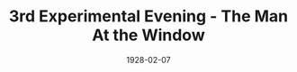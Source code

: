 ---
title: 3rd Experimental Evening - The Man At the Window
date: 1928-02-07
closing_date:
layout: productions
show_details:
- Playwright: Leo Finney
Theatre: Theatre Jacksonville
cast:
- Mr. Mason: George Parkhill
- Beth: Gladys Bennett
- 2nd Man: Harry Lewis
- Larry: Leo Finney
- 1st Man: Morris Diamond
crew:
orchestra:
understudies:
external_links:
---
